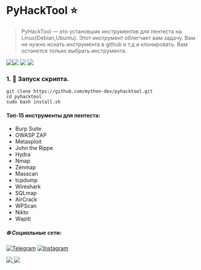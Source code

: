 # PyHackTool ⭐️

>PyHackTool — это установшик инструментов для  пентеста на Linux(Debian,Ubuntu). Этот инструмент облегчает вам задачу. Вам не нужно  искать инструмента в github и т.д и клонировать. Вам останется только выбрать  инструмента.
>

![](https://img.shields.io/badge/Python-3-blue)![](https://img.shields.io/badge/bash-dark)
![](https://img.shields.io/badge/platform-Linux%20%7C%20Debian%20%7C%20Ubuntu-blue)
![](https://img.shields.io/github/last-commit/mython-dev/pyhacktool)

### 1. 📝 Запуск скрипта.
```
git clone https://github.com/mython-dev/pyhacktool.git
cd pyhacktool
sudo bash install.sh
```

#### Топ-15 инструменты для пентеста:

- Burp Suite
- OWASP ZAP
- Metasploit
- John the Rippe
- Hydra
- Nmap
- Zenmap
- Masscan
- tcpdump
- Wireshark
- SQLmap
- AirCrack
- WPScan
- Nikto
- Wapiti

##### 🌐 Социальные сети:

[![Telegram](https://img.shields.io/badge/-Telegram-090909?style=for-the-badge&logo=telegram&logoColor=27A0D9)](https://t.me/myth_dev)
[![Instagram](https://img.shields.io/badge/-Instagram-090909?style=for-the-badge&logo=instagram&logoColor=B4068E)](https://www.instagram.com/mython_dev/)

<a href="https://mython.uz/" target="_blank">
   <img src="https://img.shields.io/badge/-mython.uz-black?logo=dialogflow&style=for-the-badge">
</a>
<a href="mailto:miton0030@gmail.com" target="_blank"><img src="https://img.shields.io/badge/Email-miton0030@gmail.com-teal?style=for-the-badge&logo=gmail"></a>
